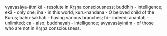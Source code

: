 vyavasāya-ātmikā - resolute in Kṛṣṇa consciousness; buddhiḥ - intelligence; ekā - only one; iha - in this world; kuru-nandana - O beloved child of the Kurus; bahu-śākhāḥ - having various branches; hi - indeed; anantāḥ - unlimited; ca - also; buddhayaḥ - intelligence; avyavasāyinām - of those who are not in Kṛṣṇa consciousness.